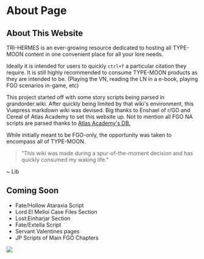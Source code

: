 # About Page  
  
  
## About This Website  
  
TRI-HERMES is an ever-growing resource dedicated to hosting all TYPE-MOON content in one convenient place for all your lore needs.  
  
Ideally it is intended for users to quickly `ctrl+f` a particular citation they require. It is still highly recommended to consume TYPE-MOON products as they are intended to be. (Playing the VN, reading the LN in a e-book, playing FGO scenarios in-game, etc)  
  
This project started off with some story scripts being parsed in grandorder.wiki. After quickly being limited by that wiki's environment, this Vuepress markdown wiki was devised. Big thanks to Enshael of r/GO and Cereal of Atlas Academy to set this website up. Not to mention all FGO NA scripts are parsed thanks to [Atlas Academy's DB.](https://apps.atlasacademy.io/db/)  
  
While initially meant to be FGO-only, the opportunity was taken to encompass all of TYPE-MOON.   
  
> "This wiki was made during a spur-of-the-moment decision and has quickly consumed my waking life."  
  
~ Lib  
  
## Coming Soon  
  
* Fate/Hollow Ataraxia Script  
* Lord El Melloi Case Files Section  
* Lost:Einharjar Section  
* Fate/Extella Script  
* Servant Valentines pages  
* JP Scripts of Main FGO Chapters  
  
![](https://i.imgur.com/lu07Lmz.png)  
  
  